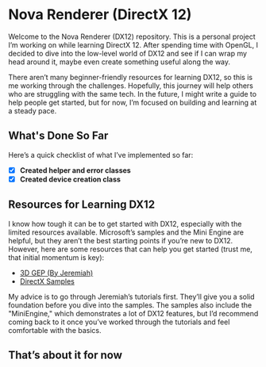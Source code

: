 # Nova Renderer (DirectX 12)

Welcome to the Nova Renderer (DX12) repository. This is a personal project I’m working on while learning DirectX 12. After spending time with OpenGL, I decided to dive into the low-level world of DX12 and see if I can wrap my head around it, maybe even create something useful along the way.

There aren’t many beginner-friendly resources for learning DX12, so this is me working through the challenges. Hopefully, this journey will help others who are struggling with the same tech. In the future, I might write a guide to help people get started, but for now, I’m focused on building and learning at a steady pace.

## What's Done So Far

Here’s a quick checklist of what I’ve implemented so far:

- [x] **Created helper and error classes**
- [x] **Created device creation class**

## Resources for Learning DX12

I know how tough it can be to get started with DX12, especially with the limited resources available. Microsoft’s samples and the Mini Engine are helpful, but they aren’t the best starting points if you’re new to DX12. However, here are some resources that can help you get started (trust me, that initial momentum is key):

- [3D GEP (By Jeremiah)](https://www.3dgep.com/category/graphics-programming/directx/)
- [DirectX Samples](https://github.com/microsoft/DirectX-Graphics-Samples)

My advice is to go through Jeremiah’s tutorials first. They’ll give you a solid foundation before you dive into the samples. The samples also include the "MiniEngine," which demonstrates a lot of DX12 features, but I’d recommend coming back to it once you’ve worked through the tutorials and feel comfortable with the basics.

## That’s about it for now